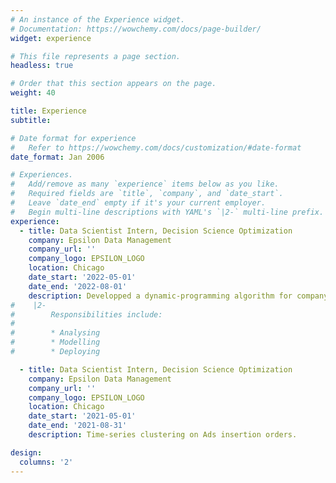```yaml
---
# An instance of the Experience widget.
# Documentation: https://wowchemy.com/docs/page-builder/
widget: experience

# This file represents a page section.
headless: true

# Order that this section appears on the page.
weight: 40

title: Experience
subtitle:

# Date format for experience
#   Refer to https://wowchemy.com/docs/customization/#date-format
date_format: Jan 2006

# Experiences.
#   Add/remove as many `experience` items below as you like.
#   Required fields are `title`, `company`, and `date_start`.
#   Leave `date_end` empty if it's your current employer.
#   Begin multi-line descriptions with YAML's `|2-` multi-line prefix.
experience:
  - title: Data Scientist Intern, Decision Science Optimization
    company: Epsilon Data Management
    company_url: ''
    company_logo: EPSILON_LOGO
    location: Chicago
    date_start: '2022-05-01'
    date_end: '2022-08-01'
    description: Developped a dynamic-programming algorithm for company-level click-through rate optimization.
#    |2-
#        Responsibilities include:
#        
#        * Analysing
#        * Modelling
#        * Deploying

  - title: Data Scientist Intern, Decision Science Optimization
    company: Epsilon Data Management
    company_url: ''
    company_logo: EPSILON_LOGO
    location: Chicago
    date_start: '2021-05-01'
    date_end: '2021-08-31'
    description: Time-series clustering on Ads insertion orders.

design:
  columns: '2'
---
```

